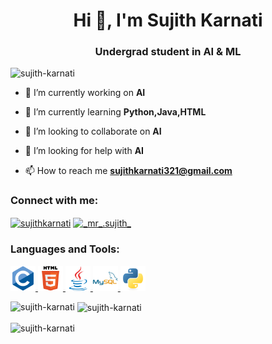 <h1 align="center">Hi 👋, I'm Sujith Karnati</h1>
<h3 align="center">Undergrad student in AI & ML</h3>

<p align="left"> <img src="https://komarev.com/ghpvc/?username=sujith-karnati&label=Profile%20views&color=0e75b6&style=flat" alt="sujith-karnati" /> </p>

- 🔭 I’m currently working on **AI**

- 🌱 I’m currently learning **Python,Java,HTML**

- 👯 I’m looking to collaborate on **AI**

- 🤝 I’m looking for help with **AI**

- 📫 How to reach me **sujithkarnati321@gmail.com**

<h3 align="left">Connect with me:</h3>
<p align="left">
<a href="https://linkedin.com/in/sujithkarnati" target="blank"><img align="center" src="https://raw.githubusercontent.com/rahuldkjain/github-profile-readme-generator/master/src/images/icons/Social/linked-in-alt.svg" alt="sujithkarnati" height="30" width="40" /></a>
<a href="https://instagram.com/_mr_.sujith_" target="blank"><img align="center" src="https://raw.githubusercontent.com/rahuldkjain/github-profile-readme-generator/master/src/images/icons/Social/instagram.svg" alt="_mr_.sujith_" height="30" width="40" /></a>
</p>

<h3 align="left">Languages and Tools:</h3>
<p align="left"> <a href="https://www.cprogramming.com/" target="_blank" rel="noreferrer"> <img src="https://raw.githubusercontent.com/devicons/devicon/master/icons/c/c-original.svg" alt="c" width="40" height="40"/> </a> <a href="https://www.w3.org/html/" target="_blank" rel="noreferrer"> <img src="https://raw.githubusercontent.com/devicons/devicon/master/icons/html5/html5-original-wordmark.svg" alt="html5" width="40" height="40"/> </a> <a href="https://www.java.com" target="_blank" rel="noreferrer"> <img src="https://raw.githubusercontent.com/devicons/devicon/master/icons/java/java-original.svg" alt="java" width="40" height="40"/> </a> <a href="https://www.mysql.com/" target="_blank" rel="noreferrer"> <img src="https://raw.githubusercontent.com/devicons/devicon/master/icons/mysql/mysql-original-wordmark.svg" alt="mysql" width="40" height="40"/> </a> <a href="https://www.python.org" target="_blank" rel="noreferrer"> <img src="https://raw.githubusercontent.com/devicons/devicon/master/icons/python/python-original.svg" alt="python" width="40" height="40"/> </a> </p>

<p><img align="left" src="https://github-readme-stats.vercel.app/api/top-langs?username=sujith-karnati&show_icons=true&locale=en&layout=compact" alt="sujith-karnati" /></p>

<p>&nbsp;<img align="center" src="https://github-readme-stats.vercel.app/api?username=sujith-karnati&show_icons=true&locale=en" alt="sujith-karnati" /></p>

<p><img align="center" src="https://github-readme-streak-stats.herokuapp.com/?user=sujith-karnati&" alt="sujith-karnati" /></p>
